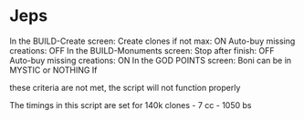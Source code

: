 # Jeps

In the BUILD-Create screen: 	Create clones if not max: ON 				Auto-buy missing creations: OFF In the BUILD-Monuments screen:	Stop after finish: OFF 				Auto-buy missing creations: ON In the GOD POINTS screen:	Boni can be in MYSTIC or NOTHING  If 

these criteria are not met, the script will not function properly

The timings in this script are set for 
140k clones - 7 cc - 1050 bs
